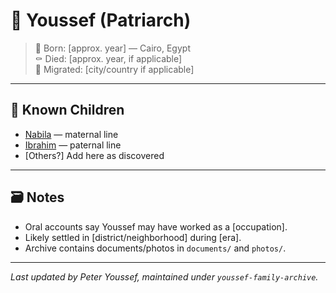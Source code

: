 # 👤 Youssef (Patriarch)

> 📍 Born: [approx. year] — Cairo, Egypt  
> ⚰️ Died: [approx. year, if applicable]  
> 🧭 Migrated: [city/country if applicable]

---

## 🧬 Known Children

- [Nabila](nabila-branch.md) — maternal line  
- [Ibrahim](peter-branch.md) — paternal line  
- [Others?] Add here as discovered  

---

## 🗃️ Notes

- Oral accounts say Youssef may have worked as a [occupation].
- Likely settled in [district/neighborhood] during [era].
- Archive contains documents/photos in `documents/` and `photos/`.

---

_Last updated by Peter Youssef, maintained under `youssef-family-archive`._

